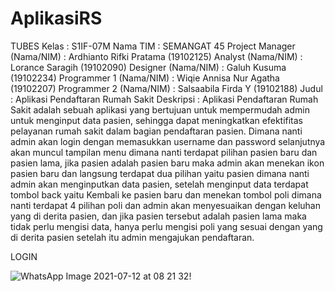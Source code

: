 
# AplikasiRS
TUBES
Kelas : S1IF-07M 
Nama TIM : SEMANGAT 45
Project Manager (Nama/NIM) : Ardhianto Rifki Pratama (19102125)
Analyst (Nama/NIM) : Lorance Saragih (19102090)
Designer (Nama/NIM) : Galuh Kusuma (19102234)
Programmer 1 (Nama/NIM) : Wiqie Annisa Nur Agatha (19102207)
Programmer 2 (Nama/NIM) : Salsaabila Firda Y (19102188)
Judul : Aplikasi Pendaftaran Rumah Sakit
        Deskripsi :
             Aplikasi Pendaftaran Rumah Sakit adalah sebuah aplikasi yang bertujuan untuk
        mempermudah admin untuk menginput data pasien, sehingga dapat meningkatkan
        efektifitas pelayanan rumah sakit dalam bagian pendaftaran pasien. Dimana nanti admin
        akan login dengan memasukkan username dan password selanjutnya akan muncul
        tampilan menu dimana nanti terdapat pilihan pasien baru dan pasien lama, jika pasien
        adalah pasien baru maka admin akan menekan ikon pasien baru dan langsung terdapat dua
        pilihan yaitu pasien dimana nanti admin akan menginputkan data pasien, setelah
        menginput data terdapat tombol back yaitu Kembali ke pasien baru dan menekan tombol
        poli dimana nanti terdapat 4 pilihan poli dan admin akan menyesuaikan dengan keluhan
        yang di derita pasien, dan jika pasien tersebut adalah pasien lama maka tidak perlu
        mengisi data, hanya perlu mengisi poli yang sesuai dengan yang di derita pasien setelah
        itu admin mengajukan pendaftaran.


LOGIN


![WhatsApp Image 2021-07-12 at 08 21 32](https://user-images.githubusercontent.com/87234970/128619968-d4d51974-b7fa-4d4b-954f-ac188c74594a.jpeg)!
